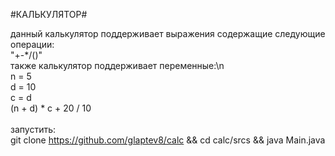 #КАЛЬКУЛЯТОР#<br/>

данный калькулятор поддерживает выражения содержащие следующие операции:<br/>
"+-*/()"<br/>
также калькулятор поддерживает переменные:\n<br/>
n = 5<br/>
d = 10<br/>
c = d<br/>
(n + d) * c + 20 / 10<br/>
<br/>
запустить:<br/>
git clone https://github.com/glaptev8/calc && cd calc/srcs && java Main.java<br/>
